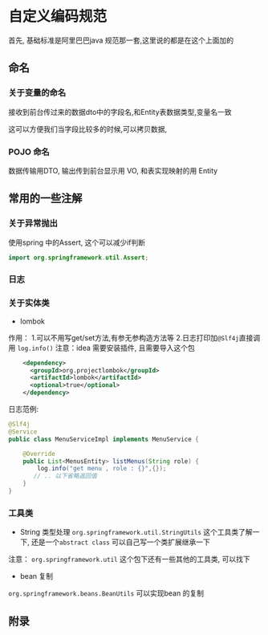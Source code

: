 # 自定义编码规范

首先, 基础标准是阿里巴巴java 规范那一套,这里说的都是在这个上面加的

## 命名

### 关于变量的命名

接收到前台传过来的数据dto中的字段名,和Entity表数据类型,变量名一致

这可以方便我们当字段比较多的时候,可以拷贝数据,

### POJO 命名

数据传输用DTO, 输出传到前台显示用 VO, 和表实现映射的用 Entity

## 常用的一些注解

### 关于异常抛出

使用spring 中的Assert, 这个可以减少if判断

```java
import org.springframework.util.Assert;
```

### 日志

### 关于实体类

* lombok 

作用： 
     1.可以不用写get/set方法,有参无参构造方法等
     2.日志打印加`@Slf4j`直接调用 `log.info()`
     注意：idea 需要安装插件, 且需要导入这个包

```xml
    <dependency>
      <groupId>org.projectlombok</groupId>
      <artifactId>lombok</artifactId>
      <optional>true</optional>
    </dependency>
```

日志范例:

```java
@Slf4j
@Service
public class MenuServiceImpl implements MenuService {

    @Override
    public List<MenusEntity> listMenus(String role) {
        log.info("get menu , role : {}",{});
       // .. 以下省略返回值
    }
}
```

### 工具类

* String 类型处理
`org.springframework.util.StringUtils` 这个工具类了解一下, 还是一个`abstract class` 可以自己写一个类扩展继承一下

注意： `org.springframework.util` 这个包下还有一些其他的工具类, 可以找下

* bean 复制

`org.springframework.beans.BeanUtils` 可以实现bean 的复制


## 附录









